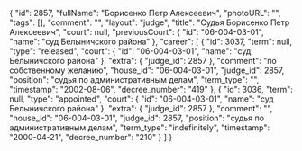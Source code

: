 {
    "id": 2857,
    "fullName": "Борисенко Петр Алексеевич",
    "photoURL": "",
    "tags": [],
    "comment": "",
    "layout": "judge",
    "title": "Судья Борисенко Петр Алексеевич",
    "court": null,
    "previousCourt": {
        "id": "06-004-03-01",
        "name": "суд Белыничского района"
    },
    "career": [
        {
            "id": 3037,
            "term": null,
            "type": "released",
            "court": {
                "id": "06-004-03-01",
                "name": "суд Белыничского района"
            },
            "extra": {
                "judge_id": 2857
            },
            "comment": "по собственному желанию",
            "house_id": "06-004-03-01",
            "judge_id": 2857,
            "position": "судья по административным делам",
            "term_type": "",
            "timestamp": "2002-08-06",
            "decree_number": "419"
        },
        {
            "id": 3036,
            "term": null,
            "type": "appointed",
            "court": {
                "id": "06-004-03-01",
                "name": "суд Белыничского района"
            },
            "extra": {
                "judge_id": 2857
            },
            "comment": "",
            "house_id": "06-004-03-01",
            "judge_id": 2857,
            "position": "судья по административным делам",
            "term_type": "indefinitely",
            "timestamp": "2000-04-21",
            "decree_number": "210"
        }
    ]
}